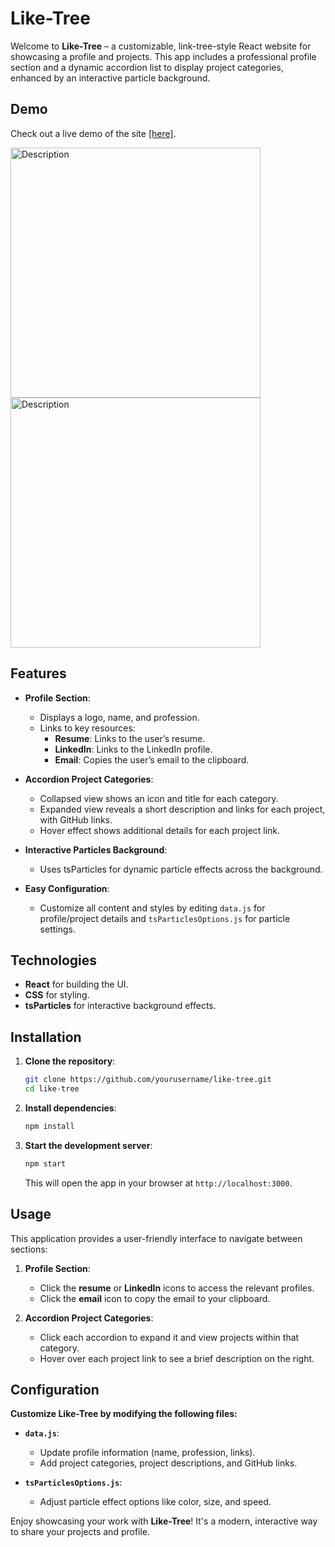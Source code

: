 # Like-Tree

Welcome to **Like-Tree** – a customizable, link-tree-style React website for showcasing a profile and projects. This app includes a professional profile section and a dynamic accordion list to display project categories, enhanced by an interactive particle background.

## Demo

Check out a live demo of the site [[here]](https://arthur-negosanu.netlify.app/).

<img src="https://github.com/user-attachments/assets/f9a0b947-519a-40f3-9081-2af83f108e8e" alt="Description" width="400" height="400"/>
<img src="https://github.com/user-attachments/assets/7c4a7408-d1c5-43b2-af9e-d7bb1a615cf5" alt="Description" width="400" height="400"/>

## Features

- **Profile Section**:

  - Displays a logo, name, and profession.
  - Links to key resources:
    - **Resume**: Links to the user’s resume.
    - **LinkedIn**: Links to the LinkedIn profile.
    - **Email**: Copies the user’s email to the clipboard.

- **Accordion Project Categories**:

  - Collapsed view shows an icon and title for each category.
  - Expanded view reveals a short description and links for each project, with GitHub links.
  - Hover effect shows additional details for each project link.

- **Interactive Particles Background**:

  - Uses tsParticles for dynamic particle effects across the background.

- **Easy Configuration**:
  - Customize all content and styles by editing `data.js` for profile/project details and `tsParticlesOptions.js` for particle settings.

## Technologies

- **React** for building the UI.
- **CSS** for styling.
- **tsParticles** for interactive background effects.

## Installation

1. **Clone the repository**:

   ```bash
   git clone https://github.com/yourusername/like-tree.git
   cd like-tree
   ```

2. **Install dependencies**:

   ```bash
   npm install
   ```

3. **Start the development server**:
   ```bash
   npm start
   ```
   This will open the app in your browser at `http://localhost:3000`.

## Usage

This application provides a user-friendly interface to navigate between sections:

1. **Profile Section**:

   - Click the **resume** or **LinkedIn** icons to access the relevant profiles.
   - Click the **email** icon to copy the email to your clipboard.

2. **Accordion Project Categories**:
   - Click each accordion to expand it and view projects within that category.
   - Hover over each project link to see a brief description on the right.

## Configuration

**Customize Like-Tree by modifying the following files:**

- **`data.js`**:

  - Update profile information (name, profession, links).
  - Add project categories, project descriptions, and GitHub links.

- **`tsParticlesOptions.js`**:
  - Adjust particle effect options like color, size, and speed.

Enjoy showcasing your work with **Like-Tree**! It's a modern, interactive way to share your projects and profile.
